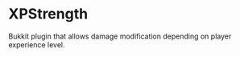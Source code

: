 XPStrength
==========

Bukkit plugin that allows damage modification depending on player experience level.
